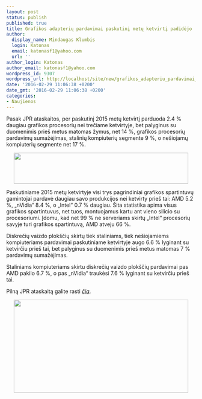 ```yaml
---
layout: post
status: publish
published: true
title: Grafikos adapterių pardavimai paskutinį metų ketvirtį padidėjo
author:
  display_name: Mindaugas Klumbis
  login: Katonas
  email: katonasf1@yahoo.com
  url: ''
author_login: Katonas
author_email: katonasf1@yahoo.com
wordpress_id: 9307
wordpress_url: http://localhost/site/new/grafikos_adapteriu_pardavimai_paskutini_metu_ketvirti_padidejo/
date: '2016-02-29 11:06:38 +0200'
date_gmt: '2016-02-29 11:06:38 +0200'
categories:
- Naujienos
---
```

<p>
	Pasak JPR ataskaitos, per paskutinį 2015 metų ketvirtį parduoda 2.4 % daugiau grafikos procesorių nei trečiame ketvirtyje, bet palyginus su duomenimis prie&scaron; metus matomas žymus, net 14 %, grafikos procesorių pardavimų sumažėjimas, stalinių kompiuterių segmente 9 %, o ne&scaron;iojamų kompiuterių segmente net 17 %.</p>
<p style="text-align: center;">
	<a href="http://technews.lt/userfiles/Chart_MW.PNG"><img alt="" src="http://technews.lt/userfiles/Chart_MW.PNG" style="width: 464px; height: 82px;" /></a></p>
<p>
	Paskutiniame 2015 metų ketvirtyje visi trys pagrindiniai grafikos spartintuvų gamintojai pardavė daugiau savo produkcijos nei ketvirty prie&scaron; tai: AMD 5.2 %, &bdquo;nVidia&ldquo; 8.4 %, o &bdquo;Intel&ldquo; 0.7 % daugiau. &Scaron;ita statistika apima visus grafikos spartintuvus, net tuos, montuojamus kartu ant vieno silicio su procesoriumi. Įdomu, kad net 99 % ne serveriams skirtų &bdquo;Intel&ldquo; procesorių savyje turi grafikos spartintuvą, AMD atveju 66 %.</p>
<p>
	Diskrečių vaizdo plok&scaron;čių skirtų tiek staliniams, tiek ne&scaron;iojamiems kompiuteriams pardavimai paskutiniame ketvirtyje augo 6.6 % lyginant su ketvirčiu prie&scaron; tai, bet palyginus su duomenimis prie&scaron; metus matomas 7 % pardavimų sumažėjimas.</p>
<p>
	Staliniams kompiuteriams skirtu diskrečių vaizdo plok&scaron;čių pardavimai pas AMD pakilo 6.7 %, o pas &bdquo;nVidia&ldquo; traukėsi 7.6 % lyginant su ketvirčiu prie&scaron; tai.</p>
<p>
	Pilną JPR ataskaitą galite rasti <em><a href="https://www.jonpeddie.com/press-releases/details/for-the-4th-quarter-of-2015-gpu-shipments-increased-2.4-from-last-quarter">čia</a></em>.</p>
<p style="text-align: center;">
	<a href="http://technews.lt/userfiles/GPU_ship.png"><img alt="" src="http://technews.lt/userfiles/GPU_ship.png" style="width: 464px; height: 247px;" /></a></p>
